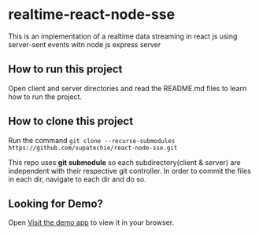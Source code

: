 # realtime-react-node-sse
This is an implementation of a realtime data streaming in react js using server-sent events witn node js express server
## How to run this project
Open client and server directories and read the README.md files to learn how to run the project.

## How to clone this project

Run the command `git clone --recurse-submodules https://github.com/supatechie/react-node-sse.git`

This repo uses **git submodule** so each subdirectory(client & server) are independent with their respective git controller.
In order to commit the files in each dir, navigate to each dir and do so.

## Looking for Demo?
Open [Visit the demo app](https://sse.techfortified.com) to view it in your browser.

